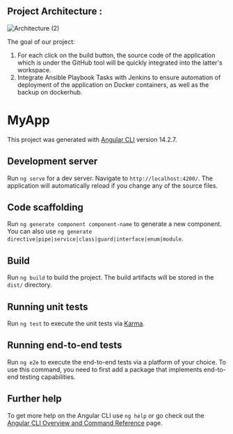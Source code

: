 
## Project Architecture : 

![Architecture (2)](https://user-images.githubusercontent.com/73407173/200918990-88ea462a-90b0-4aea-940f-029d13034c42.png)


The goal of our project:
1. For each click on the build button, the source code of the application which is under the GitHub tool will be quickly integrated into the latter's workspace.
2. Integrate Ansible Playbook Tasks with Jenkins to ensure automation of deployment of the application on Docker containers, as well as the backup on dockerhub.

# MyApp

This project was generated with [Angular CLI](https://github.com/angular/angular-cli) version 14.2.7.

## Development server

Run `ng serve` for a dev server. Navigate to `http://localhost:4200/`. The application will automatically reload if you change any of the source files.

## Code scaffolding

Run `ng generate component component-name` to generate a new component. You can also use `ng generate directive|pipe|service|class|guard|interface|enum|module`.

## Build

Run `ng build` to build the project. The build artifacts will be stored in the `dist/` directory.

## Running unit tests

Run `ng test` to execute the unit tests via [Karma](https://karma-runner.github.io).

## Running end-to-end tests

Run `ng e2e` to execute the end-to-end tests via a platform of your choice. To use this command, you need to first add a package that implements end-to-end testing capabilities.

## Further help

To get more help on the Angular CLI use `ng help` or go check out the [Angular CLI Overview and Command Reference](https://angular.io/cli) page.
